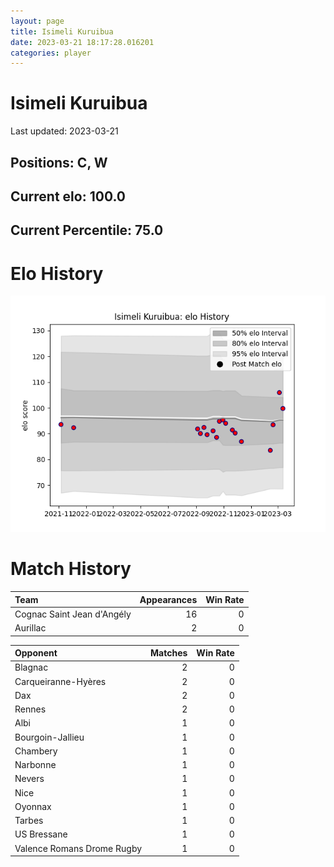 ```yaml
---  
layout: page  
title: Isimeli Kuruibua  
date: 2023-03-21 18:17:28.016201  
categories: player  
---
```

# Isimeli Kuruibua


Last updated: 2023-03-21
## Positions: C, W

## Current elo: 100.0

## Current Percentile: 75.0

# Elo History


![elo history](history_IsimeliKuruibua.png)
# Match History


| Team                       |   Appearances |   Win Rate |
|:---------------------------|--------------:|-----------:|
| Cognac Saint Jean d'Angély |            16 |          0 |
| Aurillac                   |             2 |          0 |

| Opponent                   |   Matches |   Win Rate |
|:---------------------------|----------:|-----------:|
| Blagnac                    |         2 |          0 |
| Carqueiranne-Hyères        |         2 |          0 |
| Dax                        |         2 |          0 |
| Rennes                     |         2 |          0 |
| Albi                       |         1 |          0 |
| Bourgoin-Jallieu           |         1 |          0 |
| Chambery                   |         1 |          0 |
| Narbonne                   |         1 |          0 |
| Nevers                     |         1 |          0 |
| Nice                       |         1 |          0 |
| Oyonnax                    |         1 |          0 |
| Tarbes                     |         1 |          0 |
| US Bressane                |         1 |          0 |
| Valence Romans Drome Rugby |         1 |          0 |